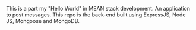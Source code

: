 This is a part my "Hello World" in MEAN stack development. An application to post messages. This repo is the back-end built using ExpressJS, Node JS, Mongoose and MongoDB.